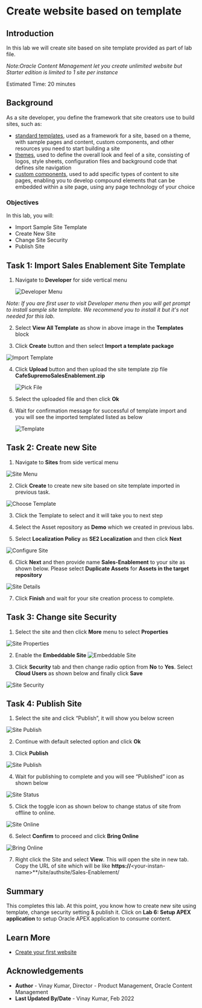 # Create website based on template

## Introduction

In this lab we will create site based on site template provided as part of lab file.

*Note:Oracle Content Management let you create unlimited website but Starter edition is limited to 1 site per instance*

Estimated Time: 20 minutes

## Background

As a site developer, you define the framework that site creators use to build sites, such as:
* [standard templates](https://docs.oracle.com/en/cloud/paas/content-cloud/creating-experiences/understand-templates.html#GUID-0BA49046-671B-4DE0-8D64-ADBFECB2EC76), used as a framework for a site, based on a theme, with sample pages and content, custom components, and other resources you need to start building a site
* [themes](https://docs.oracle.com/en/cloud/paas/content-cloud/creating-experiences/understand-themes.html), used to define the overall look and feel of a site, consisting of logos, style sheets, configuration files and background code that defines site navigation
* [custom components](https://docs.oracle.com/en/cloud/paas/content-cloud/creating-experiences/manage-custom-components-and-layouts1.html#GUID-15CB1AE6-E45C-4BD7-AE4E-41F94AFA550F), used to add specific types of content to site pages, enabling you to develop compound elements that can be embedded within a site page, using any page technology of your choice

### Objectives

In this lab, you will:
* Import Sample Site Template
* Create New Site
* Change Site Security
* Publish Site

## Task 1: Import Sales Enablement Site Template

1.	Navigate to **Developer** for side vertical menu

	![Developer Menu](images/developer-menu.png)

  *Note: If you are first user to visit Developer menu then you will get prompt to install sample site template. We recommend you to install it but it's not needed for this lab.*

2.	Select **View All Template** as show in above image in the **Templates** block

3.	Click **Create** button and then select **Import a template package**

  ![Import Template](images/import-template.png)

4.	Click **Upload** button and then upload the site template zip file **CafeSupremoSalesEnablement.zip**
  
    ![Pick File](images/pick-template.png)

5.	Select the uploaded file and then click **Ok**

6.	Wait for confirmation message for successful of template import and you will see the imported templated listed as below
  
    ![Template](images/template-status.png)

## Task 2: Create new Site

1.	Navigate to **Sites** from side vertical menu

  ![Site Menu](./images/site-menu.png)

2.	Click **Create** to create new site based on site template imported in previous task.

  ![Choose Template](./images/choose-template.png)

3.	Click the Template to select and it will take you to next step

4.	Select the Asset repository as **Demo** which we created in previous labs.

5.	Select **Localization Policy** as **SE2 Localization** and then click **Next**

  ![Configure Site](./images/configure-site.png)

6.	Click **Next** and then provide name **Sales-Enablement** to your site as shown below. Please select **Duplicate Assets** for **Assets in the target repository**

  ![Site Details](./images/add-details.png)

7.	Click **Finish** and wait for your site creation process to complete.	


## Task 3: Change site Security

1.	Select the site and then click **More** menu to select **Properties**

  ![Site Properties](./images/select-site.png)

2. Enable the **Embeddable Site**
  ![Embeddable Site](images/site-prop.png)

3. Click **Security** tab and then change radio option from **No** to **Yes**. Select **Cloud Users** as shown below and finally click **Save**

  ![Site Security](./images/site-security.png)


## Task 4: Publish Site

1.	Select the site and click “Publish”, it will show you below screen

  ![Site Publish](./images/publish-site.png)

2.	Continue with default selected option and click **Ok**

3.	Click **Publish**

  ![Site Publish](./images/publish-items.png)

4.	Wait for publishing to complete and you will see “Published” icon as shown below

  ![Site Status](./images/site-status.png)

5.	Click the toggle icon as shown below to change status of site from offline to online.

  ![Site Online](./images/site-online.png)

6.	Select **Confirm** to proceed and click **Bring Online**

  ![Bring Online](./images/online-confirm.png)

7.	Right click the Site and select **View**. This will open the site in new tab. Copy the URL of site which will be like **https://**&lt;your-instan-name&gt;**/site/authsite/Sales-Enablement/

## Summary

This completes this lab. At this point, you know how to create new site using template, change security setting & publish it. Click on **Lab 6: Setup APEX application** to setup Oracle APEX application to consume content.

## Learn More

* [Create your first website](https://docs.oracle.com/en/cloud/paas/content-cloud/creating-experiences/create-your-first-website1.html)

## Acknowledgements
* **Author** - Vinay Kumar, Director - Product Management, Oracle Content Management
* **Last Updated By/Date** - Vinay Kumar, Feb 2022
